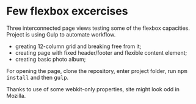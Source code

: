 # Few flexbox excercises

Three interconnected page views testing some of the flexbox capacities. Project is using Gulp to automate workflow.

- greating 12-column grid and breaking free from it;
- creating page with fixed header/footer and flexible content element;
- creating basic photo album;

For opening the page, clone the repository, enter project folder, run <tt>npm install</tt> and then <tt>gulp</tt>.

Thanks to use of some webkit-only properties, site might look odd in Mozilla.
